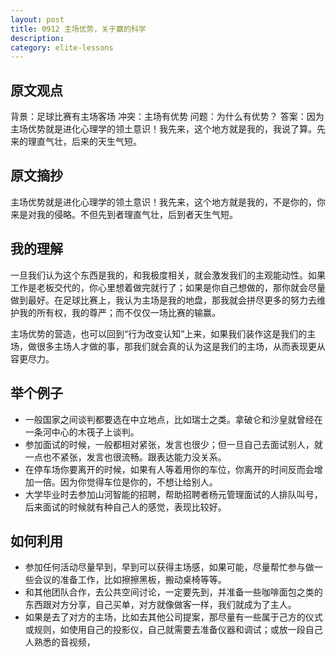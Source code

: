 ```yaml
---
layout: post
title: 0912 主场优势，关于赢的科学
description: 
category: elite-lessons
---
```


## 原文观点
背景：足球比赛有主场客场
冲突：主场有优势
问题：为什么有优势？
答案：因为主场优势就是进化心理学的领土意识！我先来，这个地方就是我的，我说了算。先来的理直气壮，后来的天生气短。

## 原文摘抄
主场优势就是进化心理学的领土意识！我先来，这个地方就是我的，不是你的，你来是对我的侵略。不但先到者理直气壮，后到者天生气短。

## 我的理解
一旦我们认为这个东西是我的，和我极度相关，就会激发我们的主观能动性。如果工作是老板交代的，你心里想着做完就行了；如果是你自己想做的，那你就会尽量做到最好。在足球比赛上，我认为主场是我的地盘，那我就会拼尽更多的努力去维护我的所有权，我的尊严；而不仅仅一场比赛的输赢。

主场优势的营造，也可以回到“行为改变认知”上来，如果我们装作这是我们的主场，做很多主场人才做的事，那我们就会真的认为这是我们的主场，从而表现更从容更尽力。

## 举个例子
- 一般国家之间谈判都要选在中立地点，比如瑞士之类。拿破仑和沙皇就曾经在一条河中心的木筏子上谈判。
- 参加面试的时候，一般都相对紧张，发言也很少；但一旦自己去面试别人，就一点也不紧张，发言也很流畅。跟表达能力没关系。
- 在停车场你要离开的时候，如果有人等着用你的车位，你离开的时间反而会增加一倍。因为你觉得车位是你的，不想让给别人。
- 大学毕业时去参加山河智能的招聘，帮助招聘者杨元管理面试的人排队叫号，后来面试的时候就有种自己人的感觉，表现比较好。

## 如何利用
- 参加任何活动尽量早到，早到可以获得主场感，如果可能，尽量帮忙参与做一些会议的准备工作，比如擦擦黑板，搬动桌椅等等。
- 和其他团队合作，去公共空间讨论，一定要先到，并准备一些咖啡面包之类的东西跟对方分享，自己买单，对方就像做客一样，我们就成为了主人。
- 如果是去了对方的主场，比如去其他公司提案，那尽量有一些属于己方的仪式或规则，如使用自己的投影仪，自己就需要去准备仪器和调试；或放一段自己人熟悉的音视频，

